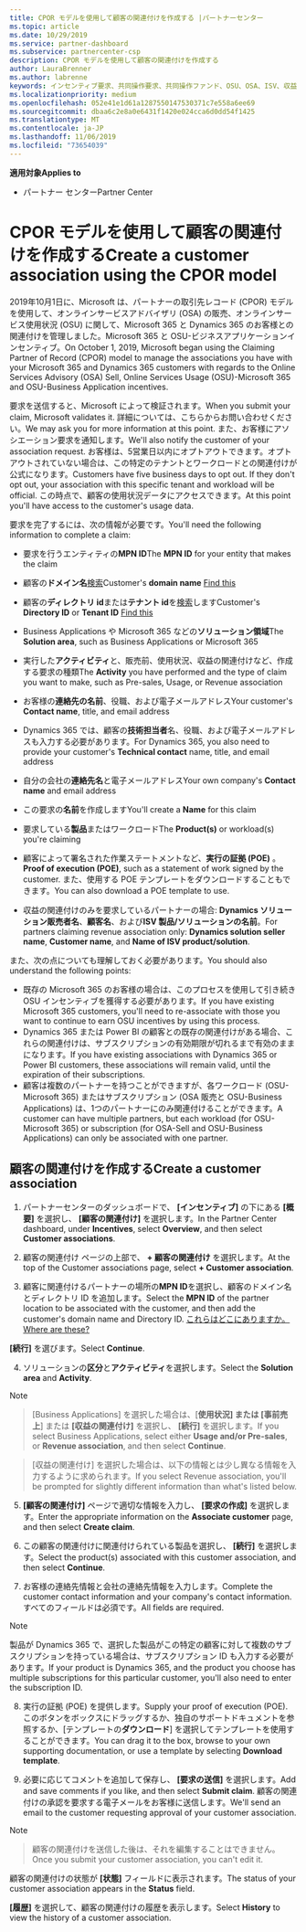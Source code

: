 ```yaml
---
title: CPOR モデルを使用して顧客の関連付けを作成する |パートナーセンター
ms.topic: article
ms.date: 10/29/2019
ms.service: partner-dashboard
ms.subservice: partnercenter-csp
description: CPOR モデルを使用して顧客の関連付けを作成する
author: LauraBrenner
ms.author: labrenne
keywords: インセンティブ要求、共同操作要求、共同操作ファンド、OSU、OSA、ISV、収益関連
ms.localizationpriority: medium
ms.openlocfilehash: 052e41e1d61a1287550147530371c7e558a6ee69
ms.sourcegitcommit: dbaa6c2e8a0e6431f1420e024cca6d0dd54f1425
ms.translationtype: MT
ms.contentlocale: ja-JP
ms.lasthandoff: 11/06/2019
ms.locfileid: "73654039"
---
```

<span data-ttu-id="b9c20-104">**適用対象**</span><span class="sxs-lookup"><span data-stu-id="b9c20-104">**Applies to**</span></span>

-  <span data-ttu-id="b9c20-105">パートナー センター</span><span class="sxs-lookup"><span data-stu-id="b9c20-105">Partner Center</span></span>

# <a name="create-a-customer-association-using-the-cpor-model"></a><span data-ttu-id="b9c20-106">CPOR モデルを使用して顧客の関連付けを作成する</span><span class="sxs-lookup"><span data-stu-id="b9c20-106">Create a customer association using the CPOR model</span></span>

<span data-ttu-id="b9c20-107">2019年10月1日に、Microsoft は、パートナーの取引先レコード (CPOR) モデルを使用して、オンラインサービスアドバイザリ (OSA) の販売、オンラインサービス使用状況 (OSU) に関して、Microsoft 365 と Dynamics 365 のお客様との関連付けを管理しました。Microsoft 365 と OSU-ビジネスアプリケーションインセンティブ。</span><span class="sxs-lookup"><span data-stu-id="b9c20-107">On October 1, 2019, Microsoft began using the Claiming Partner of Record (CPOR) model to manage the associations you have with your Microsoft 365 and Dynamics 365 customers with regards to the Online Services Advisory (OSA) Sell, Online Services Usage (OSU)-Microsoft 365 and OSU-Business Application incentives.</span></span>

<span data-ttu-id="b9c20-108">要求を送信すると、Microsoft によって検証されます。</span><span class="sxs-lookup"><span data-stu-id="b9c20-108">When you submit your claim, Microsoft validates it.</span></span> <span data-ttu-id="b9c20-109">詳細については、こちらからお問い合わせください。</span><span class="sxs-lookup"><span data-stu-id="b9c20-109">We may ask you for more information at this point.</span></span> <span data-ttu-id="b9c20-110">また、お客様にアソシエーション要求を通知します。</span><span class="sxs-lookup"><span data-stu-id="b9c20-110">We'll also notify the customer of your association request.</span></span> <span data-ttu-id="b9c20-111">お客様は、5営業日以内にオプトアウトできます。オプトアウトされていない場合は、この特定のテナントとワークロードとの関連付けが公式になります。</span><span class="sxs-lookup"><span data-stu-id="b9c20-111">Customers have five business days to opt out. If they don't opt out, your association with this specific tenant and workload will be official.</span></span> <span data-ttu-id="b9c20-112">この時点で、顧客の使用状況データにアクセスできます。</span><span class="sxs-lookup"><span data-stu-id="b9c20-112">At this point you'll have access to the customer's usage data.</span></span> 

<span data-ttu-id="b9c20-113">要求を完了するには、次の情報が必要です。</span><span class="sxs-lookup"><span data-stu-id="b9c20-113">You'll need the following information to complete a claim:</span></span>

- <span data-ttu-id="b9c20-114">要求を行うエンティティの**MPN ID**</span><span class="sxs-lookup"><span data-stu-id="b9c20-114">The **MPN ID** for your entity that makes the claim</span></span>

- <span data-ttu-id="b9c20-115">顧客の**ドメイン名**[検索](https://docs.microsoft.com/partner-center/find-customer-domain-name)</span><span class="sxs-lookup"><span data-stu-id="b9c20-115">Customer's **domain name** [Find this](https://docs.microsoft.com/partner-center/find-customer-domain-name)</span></span>

- <span data-ttu-id="b9c20-116">顧客の**ディレクトリ id**または**テナント id**を[検索](https://docs.microsoft.com/partner-center/find-customer-domain-name)します</span><span class="sxs-lookup"><span data-stu-id="b9c20-116">Customer's **Directory ID** or **Tenant ID** [Find this](https://docs.microsoft.com/partner-center/find-customer-domain-name)</span></span>

- <span data-ttu-id="b9c20-117">Business Applications や Microsoft 365 などの**ソリューション領域**</span><span class="sxs-lookup"><span data-stu-id="b9c20-117">The **Solution area**, such as Business Applications or Microsoft 365</span></span>

- <span data-ttu-id="b9c20-118">実行した**アクティビティ**と、販売前、使用状況、収益の関連付けなど、作成する要求の種類</span><span class="sxs-lookup"><span data-stu-id="b9c20-118">The **Activity** you have performed and the type of claim you want to make, such as Pre-sales, Usage, or Revenue association</span></span>

- <span data-ttu-id="b9c20-119">お客様の**連絡先の名前**、役職、および電子メールアドレス</span><span class="sxs-lookup"><span data-stu-id="b9c20-119">Your customer's **Contact name**, title, and email address</span></span>

- <span data-ttu-id="b9c20-120">Dynamics 365 では、顧客の**技術担当者**名、役職、および電子メールアドレスも入力する必要があります。</span><span class="sxs-lookup"><span data-stu-id="b9c20-120">For Dynamics 365, you also need to provide your customer's **Technical contact** name, title, and email address</span></span>

- <span data-ttu-id="b9c20-121">自分の会社の**連絡先名**と電子メールアドレス</span><span class="sxs-lookup"><span data-stu-id="b9c20-121">Your own company's **Contact name** and email address</span></span>

- <span data-ttu-id="b9c20-122">この要求の**名前**を作成します</span><span class="sxs-lookup"><span data-stu-id="b9c20-122">You'll create a **Name** for this claim</span></span>

- <span data-ttu-id="b9c20-123">要求している**製品**またはワークロード</span><span class="sxs-lookup"><span data-stu-id="b9c20-123">The **Product(s)** or workload(s) you're claiming</span></span>

- <span data-ttu-id="b9c20-124">顧客によって署名された作業ステートメントなど、**実行の証拠 (POE)** 。</span><span class="sxs-lookup"><span data-stu-id="b9c20-124">**Proof of execution (POE)**, such as a statement of work signed by the customer.</span></span> <span data-ttu-id="b9c20-125">また、使用する POE テンプレートをダウンロードすることもできます。</span><span class="sxs-lookup"><span data-stu-id="b9c20-125">You can also download a POE template to use.</span></span>

- <span data-ttu-id="b9c20-126">収益の関連付けのみを要求しているパートナーの場合: **Dynamics ソリューション販売者名**、**顧客名**、および**ISV 製品/ソリューションの名前**。</span><span class="sxs-lookup"><span data-stu-id="b9c20-126">For partners claiming revenue association only: **Dynamics solution seller name**, **Customer name**, and **Name of ISV product/solution**.</span></span> 

<span data-ttu-id="b9c20-127">また、次の点についても理解しておく必要があります。</span><span class="sxs-lookup"><span data-stu-id="b9c20-127">You should also understand the following points:</span></span>
- <span data-ttu-id="b9c20-128">既存の Microsoft 365 のお客様の場合は、このプロセスを使用して引き続き OSU インセンティブを獲得する必要があります。</span><span class="sxs-lookup"><span data-stu-id="b9c20-128">If you have existing Microsoft 365 customers, you'll need to re-associate with those you want to continue to earn OSU incentives by using this process.</span></span>
- <span data-ttu-id="b9c20-129">Dynamics 365 または Power BI の顧客との既存の関連付けがある場合、これらの関連付けは、サブスクリプションの有効期限が切れるまで有効のままになります。</span><span class="sxs-lookup"><span data-stu-id="b9c20-129">If you have existing associations with Dynamics 365 or Power BI customers, these associations will remain valid, until the expiration of their subscriptions.</span></span>
- <span data-ttu-id="b9c20-130">顧客は複数のパートナーを持つことができますが、各ワークロード (OSU-Microsoft 365) またはサブスクリプション (OSA 販売と OSU-Business Applications) は、1つのパートナーにのみ関連付けることができます。</span><span class="sxs-lookup"><span data-stu-id="b9c20-130">A customer can have multiple partners, but each workload (for OSU-Microsoft 365) or subscription (for OSA-Sell and OSU-Business Applications) can only be associated with one partner.</span></span>

## <a name="create-a-customer-association"></a><span data-ttu-id="b9c20-131">顧客の関連付けを作成する</span><span class="sxs-lookup"><span data-stu-id="b9c20-131">Create a customer association</span></span>
1.  <span data-ttu-id="b9c20-132">パートナーセンターのダッシュボードで、 **[インセンティブ]** の下にある **[概要]** を選択し、 **[顧客の関連付け]** を選択します。</span><span class="sxs-lookup"><span data-stu-id="b9c20-132">In the Partner Center dashboard, under **Incentives**, select **Overview**, and then select **Customer associations**.</span></span> 

2.  <span data-ttu-id="b9c20-133">顧客の関連付け ページの上部で、 **+ 顧客の関連付け** を選択します。</span><span class="sxs-lookup"><span data-stu-id="b9c20-133">At the top of the Customer associations page, select **+ Customer association**.</span></span>

3.  <span data-ttu-id="b9c20-134">顧客に関連付けるパートナーの場所の**MPN ID**を選択し、顧客のドメイン名とディレクトリ ID を追加します。</span><span class="sxs-lookup"><span data-stu-id="b9c20-134">Select the **MPN ID** of the partner location to be associated with the customer, and then add the customer's domain name and Directory ID.</span></span> [<span data-ttu-id="b9c20-135">これらはどこにありますか。</span><span class="sxs-lookup"><span data-stu-id="b9c20-135">Where are these?</span></span>](https://docs.microsoft.com/partner-center/find-customer-domain-name)

<span data-ttu-id="b9c20-136">**[続行]** を選びます。</span><span class="sxs-lookup"><span data-stu-id="b9c20-136">Select **Continue**.</span></span>

4.  <span data-ttu-id="b9c20-137">ソリューションの**区分**と**アクティビティ**を選択します。</span><span class="sxs-lookup"><span data-stu-id="b9c20-137">Select the **Solution area** and **Activity**.</span></span> 

>[!Note]

><span data-ttu-id="b9c20-138">[Business Applications] を選択した場合は、[**使用状況] または [事前売上**] または **[収益の関連付け]** を選択し、 **[続行]** を選択します。</span><span class="sxs-lookup"><span data-stu-id="b9c20-138">If you select Business Applications, select either **Usage and/or Pre-sales**, or **Revenue association**, and then select **Continue**.</span></span> 

><span data-ttu-id="b9c20-139">[収益の関連付け] を選択した場合は、以下の情報とは少し異なる情報を入力するように求められます。</span><span class="sxs-lookup"><span data-stu-id="b9c20-139">If you select Revenue association, you'll be prompted for slightly different information than what's listed below.</span></span> 

5.  <span data-ttu-id="b9c20-140">**[顧客の関連付け]** ページで適切な情報を入力し、 **[要求の作成]** を選択します。</span><span class="sxs-lookup"><span data-stu-id="b9c20-140">Enter the appropriate information on the **Associate customer** page, and then select **Create claim**.</span></span>

6.  <span data-ttu-id="b9c20-141">この顧客の関連付けに関連付けられている製品を選択し、 **[続行]** を選択します。</span><span class="sxs-lookup"><span data-stu-id="b9c20-141">Select the product(s) associated with this customer association, and then select **Continue**.</span></span>

7.  <span data-ttu-id="b9c20-142">お客様の連絡先情報と会社の連絡先情報を入力します。</span><span class="sxs-lookup"><span data-stu-id="b9c20-142">Complete the customer contact information and your company's contact information.</span></span> <span data-ttu-id="b9c20-143">すべてのフィールドは必須です。</span><span class="sxs-lookup"><span data-stu-id="b9c20-143">All fields are required.</span></span> 

>[!Note]

<span data-ttu-id="b9c20-144">製品が Dynamics 365 で、選択した製品がこの特定の顧客に対して複数のサブスクリプションを持っている場合は、サブスクリプション ID も入力する必要があります。</span><span class="sxs-lookup"><span data-stu-id="b9c20-144">If your product is Dynamics 365, and the product you choose has multiple subscriptions for this particular customer, you'll also need to enter the subscription ID.</span></span>

8.  <span data-ttu-id="b9c20-145">実行の証拠 (POE) を提供します。</span><span class="sxs-lookup"><span data-stu-id="b9c20-145">Supply your proof of execution (POE).</span></span> <span data-ttu-id="b9c20-146">このボタンをボックスにドラッグするか、独自のサポートドキュメントを参照するか、[テンプレートの**ダウンロード**] を選択してテンプレートを使用することができます。</span><span class="sxs-lookup"><span data-stu-id="b9c20-146">You can drag it to the box, browse to your own supporting documentation, or use a template by selecting **Download template**.</span></span> 

9.  <span data-ttu-id="b9c20-147">必要に応じてコメントを追加して保存し、 **[要求の送信]** を選択します。</span><span class="sxs-lookup"><span data-stu-id="b9c20-147">Add and save comments if you like, and then select **Submit claim**.</span></span> <span data-ttu-id="b9c20-148">顧客の関連付けの承認を要求する電子メールをお客様に送信します。</span><span class="sxs-lookup"><span data-stu-id="b9c20-148">We'll send an email to the customer requesting approval of your customer association.</span></span> 

>[!NOTE]

><span data-ttu-id="b9c20-149">顧客の関連付けを送信した後は、それを編集することはできません。</span><span class="sxs-lookup"><span data-stu-id="b9c20-149">Once you submit your customer association, you can't edit it.</span></span> 

<span data-ttu-id="b9c20-150">顧客の関連付けの状態が **[状態]** フィールドに表示されます。</span><span class="sxs-lookup"><span data-stu-id="b9c20-150">The status of your customer association appears in the **Status** field.</span></span> 

<span data-ttu-id="b9c20-151">**[履歴]** を選択して、顧客の関連付けの履歴を表示します。</span><span class="sxs-lookup"><span data-stu-id="b9c20-151">Select **History** to view the history of a customer association.</span></span>

